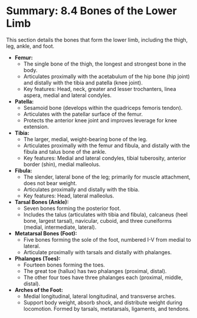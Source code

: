 # Summary: 8.4 Bones of the Lower Limb

This section details the bones that form the lower limb, including the thigh, leg, ankle, and foot.

*   **Femur:**
    *   The single bone of the thigh, the longest and strongest bone in the body.
    *   Articulates proximally with the acetabulum of the hip bone (hip joint) and distally with the tibia and patella (knee joint).
    *   Key features: Head, neck, greater and lesser trochanters, linea aspera, medial and lateral condyles.
*   **Patella:**
    *   Sesamoid bone (develops within the quadriceps femoris tendon).
    *   Articulates with the patellar surface of the femur.
    *   Protects the anterior knee joint and improves leverage for knee extension.
*   **Tibia:**
    *   The larger, medial, weight-bearing bone of the leg.
    *   Articulates proximally with the femur and fibula, and distally with the fibula and talus bone of the ankle.
    *   Key features: Medial and lateral condyles, tibial tuberosity, anterior border (shin), medial malleolus.
*   **Fibula:**
    *   The slender, lateral bone of the leg; primarily for muscle attachment, does not bear weight.
    *   Articulates proximally and distally with the tibia.
    *   Key features: Head, lateral malleolus.
*   **Tarsal Bones (Ankle):**
    *   Seven bones forming the posterior foot.
    *   Includes the talus (articulates with tibia and fibula), calcaneus (heel bone, largest tarsal), navicular, cuboid, and three cuneiforms (medial, intermediate, lateral).
*   **Metatarsal Bones (Foot):**
    *   Five bones forming the sole of the foot, numbered I-V from medial to lateral.
    *   Articulate proximally with tarsals and distally with phalanges.
*   **Phalanges (Toes):**
    *   Fourteen bones forming the toes.
    *   The great toe (hallux) has two phalanges (proximal, distal).
    *   The other four toes have three phalanges each (proximal, middle, distal).
*   **Arches of the Foot:**
    *   Medial longitudinal, lateral longitudinal, and transverse arches.
    *   Support body weight, absorb shock, and distribute weight during locomotion. Formed by tarsals, metatarsals, ligaments, and tendons.
